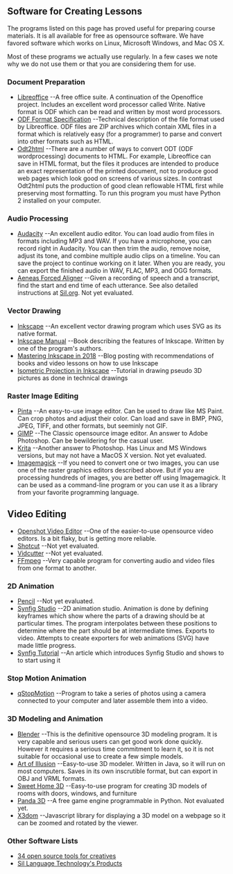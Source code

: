 ## Software for Creating Lessons

The programs listed on this page has proved useful for preparing course
materials. It is all available for free as opensource software. We have favored
software which works on Linux, Microsoft Windows, and Mac OS X.

Most of these programs we actually use regularly. In a few cases we
note why we do not use them or that you are considering them for use.

### Document Preparation
* [Libreoffice](https://www.libreoffice.org/)
	--A free office suite. A continuation of the Openoffice project. Includes
	an excellent word processor called Write. Native format is ODF
	which can be read and written by most word processors.
* [ODF Format Specification](http://docs.oasis-open.org/office/v1.2/cs01/OpenDocument-v1.2-cs01.html)
	--Technical description of the file format used by Libreoffice. ODF files
	are ZIP archives which contain XML files in a format which is relatively
	easy (for a programmer) to parse and convert into other formats such
	as HTML.
* [Odt2html](https://github.com/david672orford/odt2html)
	--There are a number of ways to convert ODT (ODF wordprocessing) documents to
	HTML. For example, Libreoffice can save in HTML format, but the files it
	produces are intended to produce an exact representation of the printed
	document, not to produce good web pages which look good on screens
	of various sizes. In contrast Odt2html puts the production of good clean
	reflowable HTML first while preserving most formatting. To run this
	program you must have Python 2 installed on your computer.

### Audio Processing
* [Audacity](https://www.audacityteam.org/)
	--An excellent audio editor. You can load audio from files in formats
	including MP3 and WAV. If you have a microphone, you can record right
	in Audacity. You can then trim the audio, remove noise, adjust its tone,
	and combine multiple audio clips on a timeline. You can save the project
	to continue working on it later. When you are ready, you can export
	the finished audio in WAV, FLAC, MP3, and OGG formats.
* [Aeneas Forced Aligner](https://github.com/readbeyond/aeneas)
	--Given a recording of speech and a transcript, find the start and end
	time of each utterance. See also detailed instructions at
	[Sil.org](http://software.sil.org/downloads/r/readingappbuilder/Reading-App-Builder-07-Using-aeneas-for-Audio-Text-Synchronization.pdf).
	Not yet evaluated.

### Vector Drawing
* [Inkscape](https://inkscape.org/)
	--An excellent vector drawing program which uses SVG as its native format.
* [Inkscape Manual](http://tavmjong.free.fr/INKSCAPE/MANUAL/html/)
	--Book describing the features of Inkscape. Written by one of the
	program's authors.
* [Mastering Inkscape in 2018](http://libregraphicsworld.org/blog/entry/mastering-inkscape-in-2018)
	--Blog posting with recommendations of books and video lessons on how
	to use Inkscape
* [Isometric Projection in Inkscape](http://ahninniah.blogspot.com/2013/04/isometric-projection-in-inkscape.html)
	--Tutorial in drawing pseudo 3D pictures as done in technical drawings

### Raster Image Editing
* [Pinta](https://pinta-project.com)
	--An easy-to-use image editor. Can be used to draw like MS Paint. Can crop photos
	and adjust their color. Can load and save in BMP, PNG, JPEG, TIFF, and other
	formats, but seeminly not GIF.
* [GIMP](https://www.gimp.org/)
	--The Classic opensource image editor. An answer to Adobe Photoshop. Can be
	bewildering for the casual user.
* [Krita](https://krita.org)
	--Another answer to Photoshop. Has Linux and MS Windows versions, but may
	not have a MacOS X version. Not yet evaluated.
* [Imagemagick](https://www.imagemagick.org)
	--If you need to convert one or two images, you can use one of the raster
	graphics editors described above. But if you are processing hundreds
	of images, you are better off using Imagemagick. It can be used as a
	command-line program or you can use it as a library from your favorite
	programming language.

## Video Editing
* [Openshot Video Editor](https://www.openshot.org)
	--One of the easier-to-use opensource video editors. Is a bit flaky,
	but is getting more reliable.
* [Shotcut](https://www.shotcut.org)
	--Not yet evaluated.
* [Vidcutter](https://github.com/ozmartian/vidcutter)
	--Not yet evaluated.
* [FFmpeg](https://www.ffmpeg.org)
	--Very capable program for converting audio and video files from
	one format to another.

### 2D Animation
* [Pencil](https://www.pencil2d.org)
	--Not yet evaluated.
* [Synfig Studio](https://www.synfig.org)
	--2D animation studio. Animation is done by defining keyframes which
	show where the parts of a drawing should be at particular times. The
	program interpolates between these positions to determine where the part
	should be at intermediate times. Exports to video. Attempts to create
	exporters for web animations (SVG) have made little progress.
* [Synfig Tutorial](https://opensource.com/article/16/12/synfig-studio-animation-software-tutorial)
	--An article which introduces Synfig Studio and shows to to start using it

### Stop Motion Animation
* [qStopMotion](http://www.qstopmotion.org)
	--Program to take a series of photos using a camera connected to your
	computer and later assemble them into a video.

### 3D Modeling and Animation
* [Blender](https://www.blender.org)
	--This is the definitive opensource 3D modeling program. It is very capable
	and serious users can get good work done quickly. However it requires a serious
	time commitment to learn it, so it is not suitable for occasional use to create
	a few simple models.
* [Art of Illusion](http://www.artofillusion.org)
	--Easy-to-use 3D modeler. Written in Java, so it will run on most computers.
	Saves in its own inscrutible format, but can export in OBJ and VRML formats.
* [Sweet Home 3D](http://www.sweethome3d.com)
	--Easy-to-use program for creating 3D models of rooms with doors, windows, and furniture
* [Panda 3D](https://www.panda3d.org)
	--A free game engine programmable in Python. Not evaluated yet.
* [X3dom](https://www.x3dom.org/)
	--Javascript library for displaying a 3D model on a webpage so it can be
	zoomed and rotated by the viewer.

### Other Software Lists
* [34 open source tools for creatives](https://opensource.com/article/16/12/yearbook-top-open-source-creative-tools-2016)
* [Sil Language Technology's Products](http://software.sil.org/products/)

